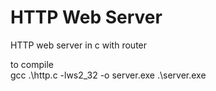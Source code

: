 # HTTP Web Server
 HTTP web server in c with router


to compile  
gcc .\http.c -lws2_32 -o server.exe
.\server.exe